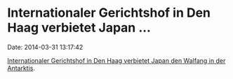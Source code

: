 Internationaler Gerichtshof in Den Haag verbietet Japan \...
============================================================

Date: 2014-03-31 13:17:42

[Internationaler Gerichtshof in Den Haag verbietet Japan den Walfang in
der Antarktis](http://spiegel.de/article.do?id=961632).

